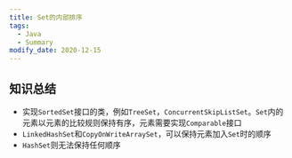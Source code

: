 ```yaml
---
title: Set的内部排序
tags: 
  - Java
  - Summary
modify_date: 2020-12-15
---
```


## 知识总结

<!--more-->

* 实现`SortedSet`接口的类，例如`TreeSet`，`ConcurrentSkipListSet`。`Set`内的元素以元素的比较规则保持有序，元素需要实现`Comparable`接口
* `LinkedHashSet`和`CopyOnWriteArraySet`，可以保持元素加入`Set`时的顺序
* `HashSet`则无法保持任何顺序

